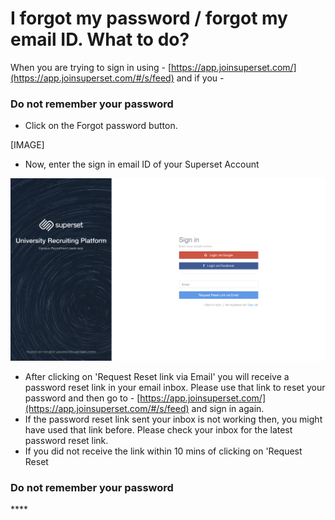 # I forgot my password / forgot my email ID. What to do?

When you are trying to sign in using - [https://app.joinsuperset.com/](https://app.joinsuperset.com/#/s/feed) and if you -

### Do not remember your password

* Click on the Forgot password button.

\[IMAGE\]

* Now, enter the sign in email ID of your Superset Account

![](../../.gitbook/assets/image%20%2869%29.png)

* After clicking on 'Request Reset link via Email' you will receive a password reset link in your email inbox. Please use that link to reset your password and then go to - [https://app.joinsuperset.com/](https://app.joinsuperset.com/#/s/feed)  and sign in again.
* If the password reset link sent your inbox is not working then, you might have used that link before. Please check your inbox for the latest password reset link.
* If you did not receive the link within 10 mins of clicking on 'Request Reset

### Do not remember your password

\*\*\*\*

